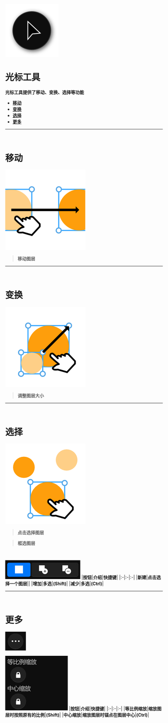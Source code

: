 ![Image](Images/Tools_CursorTool.png)
# **光标工具**
**光标工具提供了移动、变换、选择等功能**
- [**移动**](#移动)
- [**变换**](#变换)
- [**选择**](#选择)
- [**更多**](#更多)


---
<br/>

# **移动**
![Image](Images/Tools_CursorTool_Move.jpg)
> **移动图层**


---
<br/>

# **变换**
![Image](Images/Tools_CursorTool_Transform.jpg)
> **调整图层大小**


---
<br/>

# **选择**
![Image](Images/Tools_CursorTool_Selected.jpg)
> **点击选择图层**

> **框选图层**


<br/>

![Image](Images/Tools_CursorTool_CompositeMode.jpg)
|**按钮**|**介绍**|**快捷键**|
|:-|:-|:-|
|**新建**|**点击选择一个图层**||
|**增加**|**多选**|**(Shift)**|
|**减少**|**多选**|**(Ctrl)**|


---
<br/>

# **更多**
![Image](Images/Tools_CursorTool_More.jpg)

![Image](Images/Tools_CursorTool_More_Second.jpg)
|**按钮**|**介绍**|**快捷键**|
|:-|:-|:-|
|**等比例缩放**|**缩放图层时按照原有的比例**|**(Shift)**|
|**中心缩放**|**缩放图层时锚点在图层中心**|**(Ctrl)**|